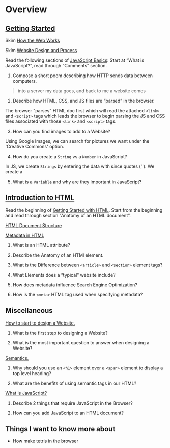 # Overview


## [Getting Started](https://developer.mozilla.org/en-US/docs/Learn/Getting_started_with_the_web/)

Skim [How the Web Works](https://developer.mozilla.org/en-US/docs/Learn/Getting_started_with_the_web/How_the_Web_works)

Skim [Website Design and Process](https://developer.mozilla.org/en-US/docs/Learn/Getting_started_with_the_web/What_will_your_website_look_like)

Read the following sections of [JavaScript Basics](https://developer.mozilla.org/en-US/docs/Learn/Getting_started_with_the_web/JavaScript_basics): Start at “What is JavaScript?”, read through “Comments” section.

1. Compose a short poem describing how HTTP sends data between computers.

> into a server
> my data goes, and back to
> me a website comes

2. Describe how HTML, CSS, and JS files are “parsed” in the browser.

The browser "parses" HTML doc first which will read the attached `<link>` and `<script>` tags which leads the browser to begin parsing the JS and CSS files associated with those `<link>` and `<script>` tags.

3. How can you find images to add to a Website?

Using Google Images, we can search for pictures we want under the 'Creative Commons' option.

4. How do you create a `String` vs a `Number` in JavaScript?

In JS, we create `Strings` by entering the data with since quotes (''). 
We create a 

5. What is a `Variable` and why are they important in JavaScript?


## [Introduction to HTML](https://developer.mozilla.org/en-US/docs/Learn/HTML/Introduction_to_HTML/)

Read the beginning of [Getting Started with HTML](https://developer.mozilla.org/en-US/docs/Learn/HTML/Introduction_to_HTML/Getting_started). Start from the beginning and read through section “Anatomy of an HTML document”.

[HTML Document Structure](https://developer.mozilla.org/en-US/docs/Learn/HTML/Introduction_to_HTML/Document_and_website_structure)

[Metadata in HTML](https://developer.mozilla.org/en-US/docs/Learn/HTML/Introduction_to_HTML/The_head_metadata_in_HTML)

1. What is an HTML attribute?

2. Describe the Anatomy of an HTMl element.

3. What is the Difference between `<article>` and `<section>` element tags?

4. What Elements does a “typical” website include?

5. How does metadata influence Search Engine Optimization?

6. How is the `<meta>` HTML tag used when specifying metadata?


## Miscellaneous

[How to start to design a Website.](https://developer.mozilla.org/en-US/docs/Learn/Common_questions/Thinking_before_coding)

1. What is the first step to designing a Website?

2. What is the most important question to answer when designing a Website?
  
  
[Semantics.](https://developer.mozilla.org/en-US/docs/Glossary/Semantics)

1. Why should you use an `<h1>` element over a `<span>` element to display a top level heading?

2. What are the benefits of using semantic tags in our HTML?


[What is JavaScript?](https://developer.mozilla.org/en-US/docs/Learn/JavaScript/First_steps/What_is_JavaScript)

1. Describe 2 things that require JavaScript in the Browser?

2. How can you add JavaScript to an HTML document?



## Things I want to know more about

- How make tetris in the browser
